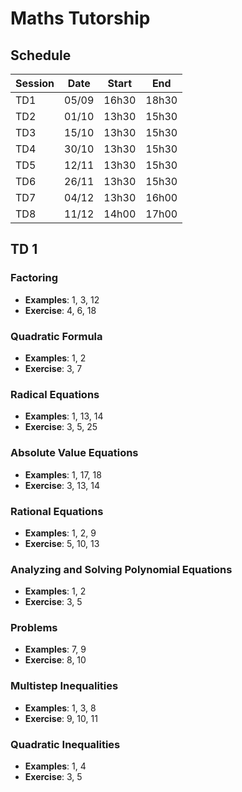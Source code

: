 # Maths Tutorship

## Schedule

| Session | Date  | Start | End   |
|---------|-------|-------|-------|
| TD1     | 05/09 | 16h30 | 18h30 |
| TD2     | 01/10 | 13h30 | 15h30 |
| TD3     | 15/10 | 13h30 | 15h30 |
| TD4     | 30/10 | 13h30 | 15h30 |
| TD5     | 12/11 | 13h30 | 15h30 |
| TD6     | 26/11 | 13h30 | 15h30 |
| TD7     | 04/12 | 13h30 | 16h00 |
| TD8     | 11/12 | 14h00 | 17h00 |

## TD 1
### Factoring
  - **Examples**: 1, 3, 12
  - **Exercise**: 4, 6, 18

### Quadratic Formula
  - **Examples**: 1, 2
  - **Exercise**: 3, 7

### Radical Equations
- **Examples**: 1, 13, 14
- **Exercise**: 3, 5, 25

### Absolute Value Equations
- **Examples**: 1, 17, 18
- **Exercise**: 3, 13, 14

### Rational Equations
- **Examples**: 1, 2, 9
- **Exercise**: 5, 10, 13

### Analyzing and Solving Polynomial Equations
- **Examples**: 1, 2
- **Exercise**: 3, 5

### Problems
- **Examples**: 7, 9
- **Exercise**: 8, 10

### Multistep Inequalities
- **Examples**: 1, 3, 8
- **Exercise**: 9, 10, 11

### Quadratic Inequalities
- **Examples**: 1, 4
- **Exercise**: 3, 5
